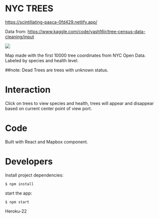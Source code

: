 # NYC TREES

https://scintillating-pasca-0fd429.netlify.app/

Data from:
https://www.kaggle.com/code/yash16jr/tree-census-data-cleaning/input

![](nyc-trees.gif)

Map made with the first 10000 tree coordinates from NYC Open Data. Labeled by species and health level.

##note: Dead Trees are trees with unknown status.

# Interaction
Click on trees to view species and health, trees will appear and disappear based on current center point of view port.

# Code
Built with React and Mapbox component.

# Developers
Install project dependencies:
```
$ npm install
```
start the app:
```
$ npm start
```

Heroku-22
